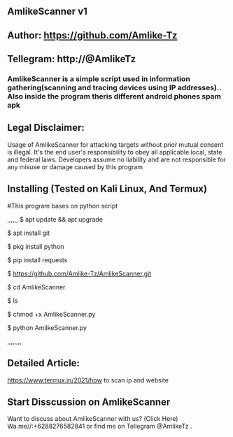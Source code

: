 ## AmlikeScanner v1

## Author: https://github.com/Amlike-Tz
## Tellegram: http://@AmlikeTz

### AmlikeScanner is a simple script used in information gathering(scanning and tracing devices using IP addresses).. Also inside the program theris different android phones spam apk


## Legal Disclaimer:
Usage of AmlikeScanner for attacking targets without prior mutual consent is illegal. It's the end user's responsibility to obey all applicable local, state and federal laws. Developers assume no liability and are not responsible for any misuse or damage caused by this program

## Installing (Tested on Kali Linux, And Termux)
#This program bases on python script

,,,,,,
$ apt update && apt upgrade


$ apt install git


$ pkg install python


$ pip install requests


$ https://github.com/Amlike-Tz/AmlikeScanner.git


$ cd AmlikeScanner


$ ls


$ chmod +x AmlikeScanner.py


$ python AmlikeScanner.py

,,,,,,,,
## Detailed Article:
https://www.termux.in/2021/how to scan ip and website

## Start Disscussion on AmlikeScanner 
Want to discuss about AmlikeScanner  with us? (Click Here) Wa.me//:+6288276582841 or find me on Tellegram @AmlikeTz .

